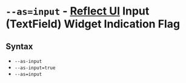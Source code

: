 # `--as=input` - [Reflect UI](https://reflect-ui.com) Input (TextField) Widget Indication Flag

## Syntax

- `--as-input`
- `--as-input=true`
- `--as=input`

